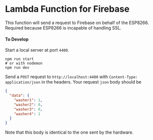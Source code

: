 # Lambda Function for Firebase

This function will send a request to Firebase on behalf of the ESP8266. Required because ESP8266 is incapable of handling SSL.

#### To Develop

Start a local server at port `4400`.

```shell script
npm run start
# or with nodemon
npm run dev
```

Send a `POST` request to `http://localhost:4400` with `Content-Type: application/json` in the headers. Your request `json` body should be

```json
{
  "data": {
    "washer1": 1,
    "washer2": 0,
    "washer3": 0,
    "washer4": 1
  }
}
```

Note that this body is identical to the one sent by the hardware.
